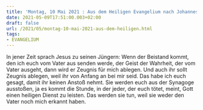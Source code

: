 ```yaml
---
title: 'Montag, 10 Mai 2021 : Aus dem Heiligen Evangelium nach Johannes - Joh 15,26-27.16,1-4a.'
date: 2021-05-09T17:51:00.003+02:00
draft: false
url: /2021/05/montag-10-mai-2021-aus-dem-heiligen.html
tags: 
- EVANGELIUM
---
```


In jener Zeit sprach Jesus zu seinen Jüngern: Wenn der Beistand kommt, den ich euch vom Vater aus senden werde, der Geist der Wahrheit, der vom Vater ausgeht, dann wird er Zeugnis für mich ablegen. Und auch ihr sollt Zeugnis ablegen, weil ihr von Anfang an bei mir seid. Das habe ich euch gesagt, damit ihr keinen Anstoß nehmt. Sie werden euch aus der Synagoge ausstoßen, ja es kommt die Stunde, in der jeder, der euch tötet, meint, Gott einen heiligen Dienst zu leisten. Das werden sie tun, weil sie weder den Vater noch mich erkannt haben.